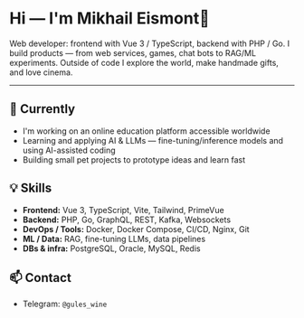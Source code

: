 # Hi — I'm Mikhail Eismont🎯

Web developer: frontend with Vue 3 / TypeScript, backend with PHP / Go. I build products — from web services, games, chat bots to RAG/ML experiments. Outside of code I explore the world, make handmade gifts, and love cinema.

---

## 🔭 Currently
- I'm working on an online education platform accessible worldwide
- Learning and applying AI & LLMs — fine-tuning/inference models and using AI-assisted coding
- Building small pet projects to prototype ideas and learn fast

## 💡 Skills
- **Frontend:** Vue 3, TypeScript, Vite, Tailwind, PrimeVue  
- **Backend:** PHP, Go, GraphQL, REST, Kafka, Websockets
- **DevOps / Tools:** Docker, Docker Compose, CI/CD, Nginx, Git  
- **ML / Data:** RAG, fine-tuning LLMs, data pipelines  
- **DBs & infra:** PostgreSQL, Oracle, MySQL, Redis



## 📫 Contact 
- Telegram: `@gules_wine`  

